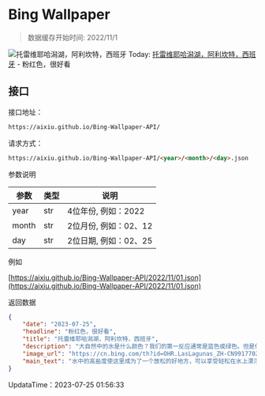 # Bing Wallpaper

> 数据缓存开始时间: 2022/11/1

![托雷维耶哈潟湖，阿利坎特，西班牙](https://cn.bing.com/th?id=OHR.LasLagunas_ZH-CN9917702340_1920x1080.webp)
Today: [托雷维耶哈潟湖，阿利坎特，西班牙](https://cn.bing.com/th?id=OHR.LasLagunas_ZH-CN9917702340_1920x1080.webp) - 粉红色，很好看

## 接口

接口地址：

```html
https://aixiu.github.io/Bing-Wallpaper-API/
```

请求方式：

```html
https://aixiu.github.io/Bing-Wallpaper-API/<year>/<month>/<day>.json
```

参数说明

| 参数 | 类型 | 说明 |
| - | - | - |
| year | str | 4位年份, 例如：2022 |
| month | str | 2位月份, 例如：02、12 |
| day | str | 2位日期, 例如：02、25 |

例如

[https://aixiu.github.io/Bing-Wallpaper-API/2022/11/01.json](https://aixiu.github.io/Bing-Wallpaper-API/2022/11/01.json)

返回数据

```json
{
    "date": "2023-07-25",
    "headline": "粉红色，很好看",
    "title": "托雷维耶哈潟湖，阿利坎特，西班牙",
    "description": "大自然中的水是什么颜色？我们的第一反应通常是蓝色或绿色。但是你见过粉色的水吗？这片粉红湖泊就是西班牙阿利坎特的托雷维耶哈潟湖。这个湖泊的含盐度非常高，湖面上还有自然形成的盐结晶团，使它成为富含胡萝卜素的微生物藻类繁殖的完美家园，因此才形成了这片粉红的水域。这里的甲壳类动物吃掉这些藻类后，也会变成粉色，进而又被火烈鸟吃掉，最终让火烈鸟也变成了粉色。",
    "image_url": "https://cn.bing.com/th?id=OHR.LasLagunas_ZH-CN9917702340_1920x1080.webp",
    "main_text": "水中的高盐度使这里成为了一个放松的好地方，可以享受轻松在水上漂浮的乐趣。"
}
```

UpdataTime：2023-07-25 01:56:33
